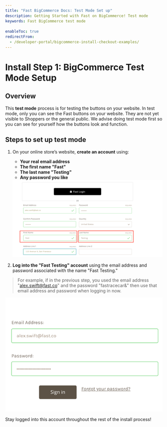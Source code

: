 ```yaml
---
title: "Fast BigCommerce Docs: Test Mode Set up"
description: Getting Started with Fast on BigCommerce! Test mode
keywords: Fast BigCommerce test mode

enableToc: true
redirectFrom:
  - /developer-portal/bigcommerce-install-checkout-examples/
---
```


# Install Step 1: BigCommerce Test Mode Setup

## Overview

This **test mode** process is for testing the buttons on your website. In test mode, only you can see the Fast buttons on your website. They are not yet visible to Shoppers or the general public. We advise doing test mode first so you can see for yourself how the buttons look and function.

## Steps to set up test mode

1. On your online store’s website, **create an account** using:

   - **Your real email address**
   - **The first name "Fast"**
   - **The last name "Testing"**
   - **Any password you like**

   <img alt="account form" src="./images/image12.png"/>

2. **Log into the "Fast Testing" account** using the email address and password associated with the name "Fast Testing."

> For example, if in the previous step, you used the email address "alex.swift@fast.co" and the password "fastracecar&" then use that email address and password when logging in now.

   <img alt="login form" src="./images/image32.png"/>

Stay logged into this account throughout the rest of the install process!
